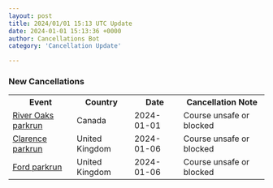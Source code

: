 ```yaml
---
layout: post
title: 2024/01/01 15:13 UTC Update
date: 2024-01-01 15:13:36 +0000
author: Cancellations Bot
category: 'Cancellation Update'

---
```


<h3>New Cancellations</h3>
<div class='hscrollable'>
<table style='width: 100%'>
    <tr>
        <th>Event</th>
        <th>Country</th>
        <th>Date</th>
        <th>Cancellation Note</th>
    </tr>
    <tr>
        <td><a href="https://www.parkrun.ca/riveroaks">River Oaks parkrun</a></td>
        <td>Canada</td>
        <td>2024-01-01</td>
        <td>Course unsafe or blocked</td>
    </tr>
    <tr>
        <td><a href="https://www.parkrun.org.uk/clarence">Clarence parkrun</a></td>
        <td>United Kingdom</td>
        <td>2024-01-06</td>
        <td>Course unsafe or blocked</td>
    </tr>
    <tr>
        <td><a href="https://www.parkrun.org.uk/ford">Ford parkrun</a></td>
        <td>United Kingdom</td>
        <td>2024-01-06</td>
        <td>Course unsafe or blocked</td>
    </tr>
</table>
</div>
